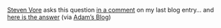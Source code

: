 <a href="http://steven.vorefamily.net/" target="_blank">Steven Vore</a> asks this question <a href="http://blogs.duncanmackenzie.net/duncanma/archive/2006/01/04/3491.aspx#3511" target="_blank" class="broken_link">in a comment</a> on my last blog entry&#8230; and <a href="http://spaces.msn.com/members/sanaz/Blog/cns!1pjMasE-oWf_4mTADbVaTnXg!893.entry" target="_blank" class="broken_link">here is the answer</a> (via <a href="http://www.adamkinney.com/note.aspx?id=93" target="_blank" class="broken_link">Adam&#8217;s Blog</a>)
